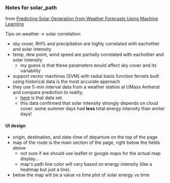 ### Notes for solar_path

from [Predicting Solar Generation from Weather Forecasts Using Machine Learning](http://www.ecs.umass.edu/~irwin/smartgridcomm.pdf)

Tips on weather -> solar correlation:
  * sky cover, RH% and precipitation are highly correlated with eachother and solar intensity
  * temp, dew point, wind speed are partially correlated with eachother and solar intensity
    * my guess is that these parameters would affect sky cover and its variability
  * support vector machines (SVM) with radial basis function fernels built using historical data is the most accurate approach
  * they use 5-min interval data from a weather station at UMass Amherst and compare prediction to reality. 
    * [here](http://traces.cs.umass.edu/index.php/Sensors/Sensors) is that data set.
    * this data confirmed that solar intensity strongly depends on cloud cover: some summer days had **less** total energy intensity than winter days!


#### UI design
  * origin, destination, and date-time of departure on the top of the page
  * map of the route is the main section of the page, right below the fields above
    * not sure if we should use leaflet or google maps for the actual map display...
    * map's path line color will vary based on energy intensity (like a heatmap but just a line).
  * below the map will be a value vs time plot of solar energy vs time



